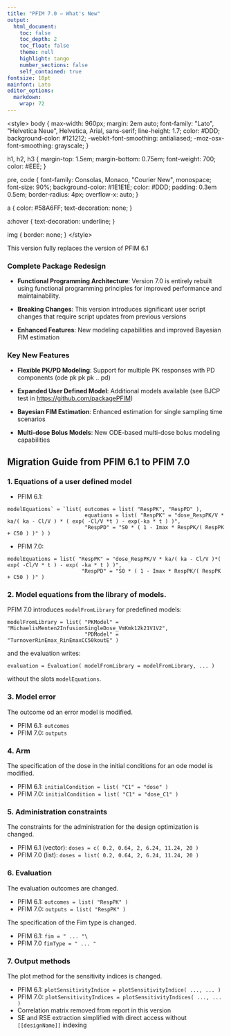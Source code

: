 ```yaml
---
title: "PFIM 7.0 – What's New"
output:
  html_document:
    toc: false
    toc_depth: 2
    toc_float: false
    theme: null
    highlight: tango
    number_sections: false
    self_contained: true
fontsize: 18pt
mainfont: Lato
editor_options: 
  markdown: 
    wrap: 72
---
```


\<style\>
body {
max-width: 960px;
margin: 2em auto;
font-family: "Lato", "Helvetica Neue", Helvetica, Arial, sans-serif;
line-height: 1.7;
color: #DDD;
background-color: #121212;
-webkit-font-smoothing: antialiased;
-moz-osx-font-smoothing: grayscale;
}

h1, h2, h3 {
margin-top: 1.5em;
margin-bottom: 0.75em;
font-weight: 700;
color: #EEE;
}

pre, code {
font-family: Consolas, Monaco, "Courier New", monospace;
font-size: 90%;
background-color: #1E1E1E;
color: #DDD;
padding: 0.3em 0.5em;
border-radius: 4px;
overflow-x: auto;
}

a {
color: #58A6FF;
text-decoration: none;
}

a:hover {
text-decoration: underline;
}

img {
border: none;
}
\</style\>

This version fully replaces the version of PFIM 6.1

### Complete Package Redesign

-   **Functional Programming Architecture**: Version 7.0 is entirely
    rebuilt using functional programming principles for improved
    performance and maintainability.

-   **Breaking Changes**: This version introduces significant user
    script changes that require script updates from previous versions

-   **Enhanced Features**: New modeling capabilities and improved
    Bayesian FIM estimation

### Key New Features

-   **Flexible PK/PD Modeling**: Support for multiple PK responses with
    PD components (ode pk pk pk .. pd)

-   **Expanded User Defined Model**: Additional models available (see
    BJCP test in <https://github.com/packagePFIM>)

-   **Bayesian FIM Estimation**: Enhanced estimation for single sampling
    time scenarios

-   **Multi-dose Bolus Models**: New ODE-based multi-dose bolus modeling
    capabilities

## Migration Guide from PFIM 6.1 to PFIM 7.0

### 1. Equations of a user defined model

-   PFIM 6.1:

```{r, echo = TRUE, comment='',eval=FALSE} 
modelEquations` = `list( outcomes = list( "RespPK", "RespPD" ), 
                         equations = list( "RespPK" = "dose_RespPK/V * ka/( ka - Cl/V ) * ( exp( -Cl/V *t ) - exp(-ka * t ) )", 
                         "RespPD" = "S0 * ( 1 - Imax * RespPK/( RespPK + C50 ) )" ) )
```
-   PFIM 7.0:
```{r, echo = TRUE, comment='',eval=FALSE} 
modelEquations = list( "RespPK" = "dose_RespPK/V * ka/( ka - Cl/V )*( exp( -Cl/V * t ) - exp( -ka * t ) )", 
                        "RespPD" = "S0 * ( 1 - Imax * RespPK/( RespPK + C50 ) )" )
```

### 2. Model equations from the library of models.

PFIM 7.0 introduces `modelFromLibrary` for predefined models:

```{r, echo = TRUE, comment='',eval=FALSE} 
modelFromLibrary = list( "PKModel" = "MichaelisMenten2InfusionSingleDose_VmKmk12k21V1V2", 
                         "PDModel" = "TurnoverRinEmax_RinEmaxCC50koutE" )
```

and the evaluation writes:

```{r, echo = TRUE, comment='',eval=FALSE} 
evaluation = Evaluation( modelFromLibrary = modelFromLibrary, ... )
```

without the slots `modelEquations`.

### 3. Model error

The outcome od an error model is modified.

-   PFIM 6.1: `outcomes`
-   PFIM 7.0: `outputs`

### 4. Arm

The specification of the dose in the initial conditions for an ode model
is modified.

-   PFIM 6.1: `initialCondition = list( "C1" = "dose" )`
-   PFIM 7.0: `initialCondition = list( "C1" = "dose_C1" )`

### 5. Administration constraints

The constraints for the administration for the design optimization is
changed.

-   PFIM 6.1 (vector): `doses = c( 0.2, 0.64, 2, 6.24, 11.24, 20 )`
-   PFIM 7.0 (list): `doses = list( 0.2, 0.64, 2, 6.24, 11.24, 20 )`

### 6. Evaluation

The evaluation outcomes are changed.

-   PFIM 6.1: `outcomes = list( "RespPK" )`
-   PFIM 7.0: `outputs = list( "RespPK" )`

The specification of the Fim type is changed.

-   PFIM 6.1: `fim = " ... "\`
-   PFIM 7.0 `fimType = " ... "`

### 7. Output methods

The plot method for the sensitivity indices is changed.

- PFIM 6.1: `plotSensitivityIndice = plotSensitivityIndice( ..., ... )`
- PFIM 7.0: `plotSensitivityIndices = plotSensitivityIndices( ..., ... )`
- Correlation matrix removed from report in this version
- SE and RSE extraction simplified with direct access without `[[designName]]` indexing
